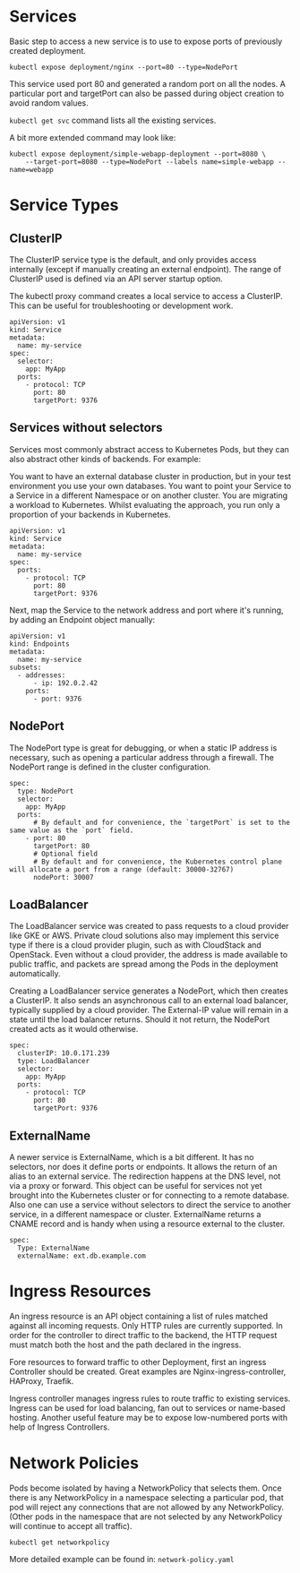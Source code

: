 # Services

Basic step to access a new service is to use to expose ports of previously created deployment.
```
kubectl expose deployment/nginx --port=80 --type=NodePort
```
This service used port 80 and generated a random port on all the nodes. A particular port and targetPort can also be passed during object creation to avoid random values.

`kubectl get svc` command lists all the existing services.

A bit more extended command may look like:
```
kubectl expose deployment/simple-webapp-deployment --port=8080 \
    --target-port=8080 --type=NodePort --labels name=simple-webapp --name=webapp
```

# Service Types

## ClusterIP
The ClusterIP service type is the default, and only provides access internally (except if manually creating an external endpoint). The range of ClusterIP used is defined via an API server startup option.

The kubectl proxy command creates a local service to access a ClusterIP. This can be useful for troubleshooting or development work.

```
apiVersion: v1
kind: Service
metadata:
  name: my-service
spec:
  selector:
    app: MyApp
  ports:
    - protocol: TCP
      port: 80
      targetPort: 9376
```

## Services without selectors
Services most commonly abstract access to Kubernetes Pods, but they can also abstract other kinds of backends. For example:

You want to have an external database cluster in production, but in your test environment you use your own databases.
You want to point your Service to a Service in a different Namespace or on another cluster.
You are migrating a workload to Kubernetes. Whilst evaluating the approach, you run only a proportion of your backends in Kubernetes.

```
apiVersion: v1
kind: Service
metadata:
  name: my-service
spec:
  ports:
    - protocol: TCP
      port: 80
      targetPort: 9376
```
Next, map the Service to the network address and port where it's running, by adding an Endpoint object manually:
```
apiVersion: v1
kind: Endpoints
metadata:
  name: my-service
subsets:
  - addresses:
      - ip: 192.0.2.42
    ports:
      - port: 9376
```

## NodePort
The NodePort type is great for debugging, or when a static IP address is necessary, such as opening a particular address through a firewall. The NodePort range is defined in the cluster configuration.

```
spec:
  type: NodePort
  selector:
    app: MyApp
  ports:
      # By default and for convenience, the `targetPort` is set to the same value as the `port` field.
    - port: 80
      targetPort: 80
      # Optional field
      # By default and for convenience, the Kubernetes control plane will allocate a port from a range (default: 30000-32767)
      nodePort: 30007
```
## LoadBalancer
The LoadBalancer service was created to pass requests to a cloud provider like GKE or AWS. Private cloud solutions also may implement this service type if there is a cloud provider plugin, such as with CloudStack and OpenStack. Even without a cloud provider, the address is made available to public traffic, and packets are spread among the Pods in the deployment automatically.

Creating a LoadBalancer service generates a NodePort, which then creates a ClusterIP. It also sends an asynchronous call to an external load balancer, typically supplied by a cloud provider. The External-IP value will remain in a <Pending> state until the load balancer returns. Should it not return, the NodePort created acts as it would otherwise.

```
spec:
  clusterIP: 10.0.171.239
  type: LoadBalancer
  selector:
    app: MyApp
  ports:
    - protocol: TCP
      port: 80
      targetPort: 9376
```

## ExternalName
A newer service is ExternalName, which is a bit different. It has no selectors, nor does it define ports or endpoints. It allows the return of an alias to an external service. The redirection happens at the DNS level, not via a proxy or forward. This object can be useful for services not yet brought into the Kubernetes cluster or for connecting to a remote database. Also one can use a service without selectors to direct the service to another service, in a different namespace or cluster. ExternalName returns a CNAME record and is handy when using a resource external to the cluster.

```
spec:
  Type: ExternalName
  externalName: ext.db.example.com
```

# Ingress Resources

An ingress resource is an API object containing a list of rules matched against all incoming requests. Only HTTP rules are currently supported. In order for the controller to direct traffic to the backend, the HTTP request must match both the host and the path declared in the ingress.

Fore resources to forward traffic to other Deployment, first an ingress Controller should be created.
Great examples are Nginx-ingress-controller, HAProxy, Traefik.

Ingress controller manages ingress rules to route traffic to existing services.
Ingress can be used for load balancing, fan out to services or name-based hosting. Another useful feature may be to expose low-numbered ports with help of Ingress Controllers.


# Network Policies

Pods become isolated by having a NetworkPolicy that selects them. Once there is any NetworkPolicy in a namespace selecting a particular pod, that pod will reject any connections that are not allowed by any NetworkPolicy. (Other pods in the namespace that are not selected by any NetworkPolicy will continue to accept all traffic).

```
kubectl get networkpolicy
```
More detailed example can be found in: `network-policy.yaml`
